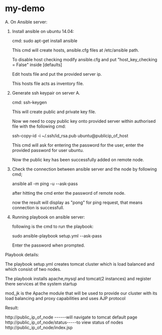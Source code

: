 # my-demo

A. On Ansible server:

1. Install ansible on ubuntu 14.04:

   cmd: sudo apt-get install ansible 

   This cmd will create hosts, ansible.cfg files at /etc/ansible path.

   To disable host checking modify ansible.cfg and put "host_key_checking = False" inside [defaults]

   Edit hosts file and put the provided server ip.

   This hosts file acts as inventory file.


2. Generate ssh keypair on server A.

   cmd: ssh-keygen

   This will create public and private key file.

   Now we need to copy public key onto provided server within authorised file with the following cmd:

   ssh-copy-id -i ~/.ssh/id_rsa.pub ubuntu@publicip_of_host

   This cmd will ask for entering the password for the user, enter the provided password for user ubuntu.

   Now the public key has been successfully added on remote node.


3. Check the connection between ansible server and the node by following cmd;

    ansible all -m ping -u --ask-pass

    after hitting the cmd enter the password of remote node.

    now the result will display as "pong" for ping request, that means connection is successfull.

4. Running playbook on ansible server:

   following is the cmd to run the playbook:

   sudo ansible-playbook setup.yml --ask-pass

   Enter the password when prompted.


Playbook details:

 The playbook setup.yml creates tomcat cluster which is load balanced and which consist of two nodes.

 The playbook installs apache,mysql and tomcat(2 instances) and register there services at the system startup
  
 mod_jk is the Apache module that will be used to provide our cluster with its load balancing and proxy capabilities and uses AJP protocol



 Result:

 http://public_ip_of_node ------will navigate to tomcat default page
 http://public_ip_of_node/status-----to view status of nodes
 http://public_ip_of_node/index.jsp


 
 	







   





